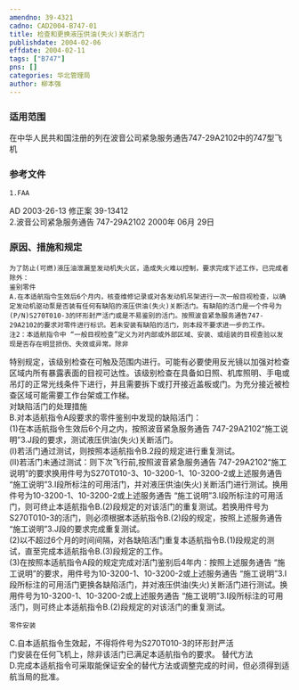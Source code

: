 ```yaml
---
amendno: 39-4321  
cadno: CAD2004-B747-01  
title: 检查和更换液压供油(失火)关断活门  
publishdate: 2004-02-06  
effdate: 2004-02-11  
tags: ["B747"]  
pns: []  
categories: 华北管理局  
author: 柳本强  
---
```

  
### 适用范围  
在中华人民共和国注册的列在波音公司紧急服务通告747-29A2102中的747型飞机  
  
<!--more-->  
### 参考文件  
    1.FAA  
AD 2003-26-13 修正案 39-13412  
    2.波音公司紧急服务通告 747-29A2102  2000年 06月 29日  
  
### 原因、措施和规定  
    为了防止(可燃)液压油泄漏至发动机失火区，造成失火难以控制，要求完成下述工作，已完成者除外：  
    鉴别零件  
    A.在本适航指令生效后6个月内，核查维修记录或对各发动机吊架进行一次一般目视检查，以确定发动机驱动泵是否装有任何有缺陷的液压供油(失火)关断活门。有缺陷的活门是一个件号为(P/N)S270T010-3的环形封严活门或是不易鉴别的活门。按照波音紧急服务通告747-29A2102的要求对零件进行标识。若未安装有缺陷的活门，则本段不要求进一步的工作。  
    注2：本适航指令中 “一般目视检查”定义为对内部或外部区域、安装、或组装的目视查验以发现是否存在明显损伤、失效或异常。除非  
  
特别规定，该级别检查在可触及范围内进行。可能有必要使用反光镜以加强对检查区域内所有暴露表面的目视可达性。该级别检查在具备如日照、机库照明、手电或吊灯的正常光线条件下进行，并且需要拆下或打开接近盖板或门。为充分接近被检查区域可能需要工作台架或工作梯。  
    对缺陷活门的处理措施  
    B.对本适航指令A段要求的零件鉴别中发现的缺陷活门：  
     (1)在本适航指令生效后6个月之内，按照波音紧急服务通告 747-29A2102“施工说明”3.J段的要求，测试液压供油(失火)关断活门。  
      (I)若活门通过测试，则按照本适航指令B.2段的规定进行重复测试。  
      (II)若活门未通过测试：则下次飞行前,按照波音紧急服务通告 747-29A2102“施工说明”的要求换用件号为S270T010-3、10-3200-1、10-3200-2或上述服务通告 “施工说明”3.I段所标注的可用活门，并对液压供油(失火)关断活门进行测试。换用件号为10-3200-1、10-3200-2或上述服务通告 “施工说明”3.I段所标注的可用活门，则可终止本适航指令B.(2)段规定的对该活门的重复测试。若换用件号为S270T010-3的活门，则必须根据本适航指令B.(2)段的规定，按照上述服务通告 “施工说明”3.J段的要求完成重复测试。  
     (2)以不超过6个月的时间间隔，对各缺陷活门重复本适航指令B.(1)段规定的测试，直至完成本适航指令B.(3)段规定的工作。  
     (3)在按照本适航指令A段的规定完成对活门鉴别后4年内：按照上述服务通告 “施工说明”的要求，用件号为10-3200-1、10-3200-2或上述服务通告 “施工说明”3.I段所标注的可用活门更换各缺陷活门，并对液压供油(失火)关断活门进行测试。换用件号为10-3200-1、10-3200-2或上述服务通告 “施工说明”3.I段所标注的可用活门，则可终止本适航指令B.(2)段规定的对该活门的重复测试。  
  
    零件安装  
C.自本适航指令生效起，不得将件号为S270T010-3的环形封严活  
门安装在任何飞机上，除非该活门已满足本适航指令的要求。     替代方法  
    D.完成本适航指令可采取能保证安全的替代方法或调整完成的时间，但必须得到适航当局的批准。  
